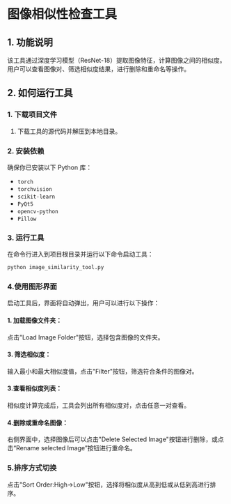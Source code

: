 # 图像相似性检查工具

## 1. 功能说明

该工具通过深度学习模型（ResNet-18）提取图像特征，计算图像之间的相似度。用户可以查看图像对、筛选相似度结果，进行删除和重命名等操作。

## 2. 如何运行工具

### 1. 下载项目文件
1. 下载工具的源代码并解压到本地目录。

### 2. 安装依赖
确保你已安装以下 Python 库：
- `torch`
- `torchvision`
- `scikit-learn`
- `PyQt5`
- `opencv-python`
- `Pillow`

### 3. 运行工具
在命令行进入到项目根目录并运行以下命令启动工具：
```bash
python image_similarity_tool.py
```

### 4.使用图形界面
启动工具后，界面将自动弹出，用户可以进行以下操作：
#### 1. 加载图像文件夹：
点击"Load Image Folder"按钮，选择包含图像的文件夹。

#### 3. 筛选相似度：
输入最小和最大相似度值，点击"Filter"按钮，筛选符合条件的图像对。

#### 3.查看相似度列表：
相似度计算完成后，工具会列出所有相似度对，点击任意一对查看。

#### 4.删除或重命名图像：
右侧界面中，选择图像后可以点击"Delete Selected Image"按钮进行删除，或点击“Rename selected Image”按钮进行重命名。

### 5.排序方式切换
点击"Sort Order:High→Low"按钮，选择将相似度从高到低或从低到高进行排序。
